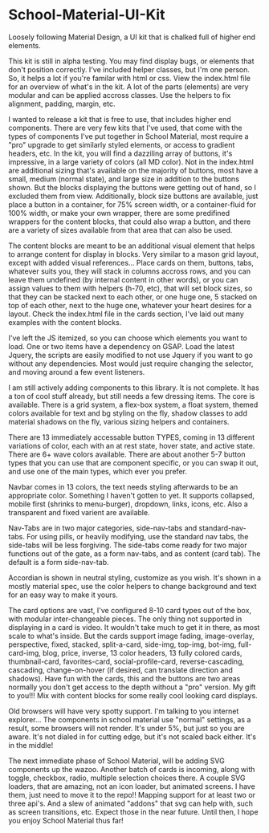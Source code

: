 # School-Material-UI-Kit
Loosely following Material Design, a UI kit that is chalked full of higher end elements.

This kit is still in alpha testing. You may find display bugs, or elements that don't position correctly. I've included helper classes, but I'm one person. So, it helps a lot if you're familar with html or css. View the index.html file for an overview of what's in the kit. A lot of the parts (elements) are very modular and can be applied accross classes. Use the helpers to fix alignment, padding, margin, etc.

I wanted to release a kit that is free to use, that includes higher end components. There are very few kits that I've used, that come with the types of components I've put together in School Material, most require a "pro" upgrade to get similarly styled elements, or access to gradient headers, etc. In the kit, you will find a dazziling array of buttons, it's impressive, in a large variety of colors (all MD color). Not in the index.html are additional sizing that's available on the majority of buttons, most have a small, medium (normal state), and large size in addition to the buttons shown. But the blocks displaying the buttons were getting out of hand, so I excluded them from view. Additionally, block size buttons are available, just place a button in a container, for 75% screen width, or a container-fluid for 100% width, or make your own wrapper, there are some predifined wrappers for the content blocks, that could also wrap a button, and there are a variety of sizes available from that area that can also be used. 

The content blocks are meant to be an additional visual element that helps to arrange content for display in blocks. Very similar to a mason grid layout, except with added visual references... Place cards on them, buttons, tabs, whatever suits you, they will stack in columns accross rows, and you can leave them undefined (by internal content in other words), or you can assign values to them with helpers (h-70, etc), that will set block sizes, so that they can be stacked next to each other, or one huge one, 5 stacked on top of each other, next to the huge one, whatever your heart desires for a layout. Check the index.html file in the cards section, I've laid out many examples with the content blocks.

I've left the JS itemized, so you can choose which elements you want to load. One or two items have a dependency on GSAP. Load the latest Jquery, the scripts are easily modified to not use Jquery if you want to go without any dependencies. Most would just require changing the selector, and moving around a few event listeners.

I am still actively adding components to this library. It is not complete. It has a ton of cool stuff already, but still needs a few dressing items. The core is available. There is a grid system, a flex-box system, a float system, themed colors available for text and bg styling on the fly, shadow classes to add material shadows on the fly, various sizing helpers and containers. 

There are 13 immediately accessable button TYPES, coming in 13 different variations of color, each with an at rest state, hover state, and active state. There are 6+ wave colors available. There are about another 5-7 button types that you can use that are component specific, or you can swap it out, and use one of the main types, which ever you prefer.

Navbar comes in 13 colors, the text needs styling afterwards to be an appropriate color. Something I haven't gotten to yet. It supports collapsed, mobile first (shrinks to menu-burger), dropdown, links, icons, etc. Also a transparent and fixed varient are available.

Nav-Tabs are in two major categories, side-nav-tabs and standard-nav-tabs. For using pills, or heavily modifying, use the standard nav tabs, the side-tabs will be less forgiving. The side-tabs come ready for two major functions out of the gate, as a form nav-tabs, and as content (card tab). The default is a form side-nav-tab.

Accordian is shown in neutral styling, customize as you wish. It's shown in a mostly material spec, use the color helpers to change background and text for an easy way to make it yours.

The card options are vast, I've configured 8-10 card types out of the box, with modular inter-changeable pieces. The only thing not supported in displaying in a card is video. It wouldn't take much to get it in there, as most scale to what's inside. But the cards support image fading, image-overlay, perspective, fixed, stacked, split-a-card, side-img, top-img, bot-img, full-card-img, blog, price, inverse, 13 color headers, 13 fully colored cards, thumbnail-card, favorites-card, social-profile-card, reverse-cascading, cascading, change-on-hover (if desired, can translate direction and shadows). Have fun with the cards, this and the buttons are two areas normally you don't get access to the depth without a "pro" version. My gift to you!!! Mix with content blocks for some really cool looking card displays.

Old browsers will have very spotty support. I'm talking to you internet explorer... The components in school material use "normal" settings, as a result, some browsers will not render. It's under 5%, but just so you are aware. It's not dialed in for cutting edge, but it's not scaled back either. It's in the middle!

The next immediate phase of School Material, will be adding SVG components up the wazoo. Another batch of cards is incoming, along with toggle, checkbox, radio, multiple selection choices there. A couple SVG loaders, that are amazing, not an icon loader, but animated screens. I have them, just need to move it to the repo!! Mapping support for at least two or three api's. And a slew of animated "addons" that svg can help with, such as screen transitions, etc. Expect those in the near future. Until then, I hope you enjoy School Material thus far!
